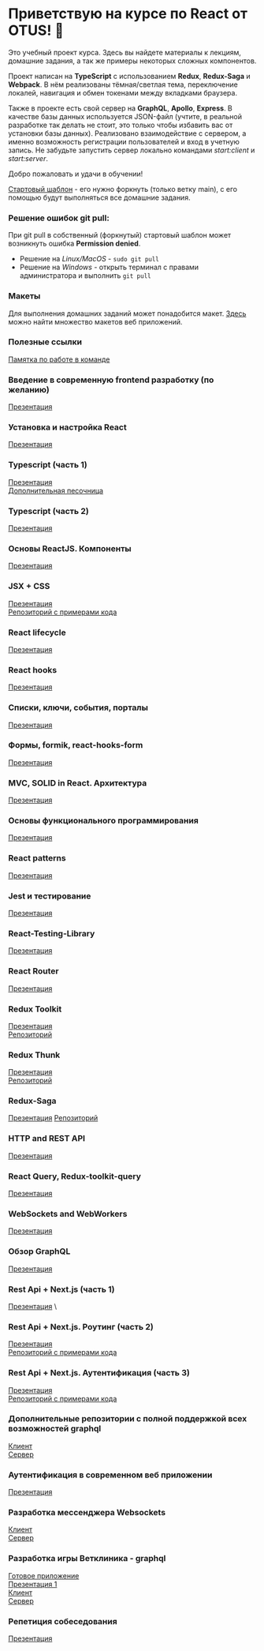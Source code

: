 # Приветствую на курсе по React от OTUS! 🦉

Это учебный проект курса. Здесь вы найдете материалы к лекциям, домашние задания, а так же примеры некоторых сложных компонентов.

Проект написан на **TypeScript** с использованием **Redux**, **Redux-Saga** и **Webpack**. В нём реализованы тёмная/светлая тема, переключение локалей, навигация и обмен токенами между вкладками браузера.

Также в проекте есть свой сервер на **GraphQL**, **Apollo**, **Express**. В качестве базы данных используется JSON-файл (учтите, в реальной разработке так делать не стоит, это только чтобы избавить вас от установки базы данных). Реализовано взаимодействие с сервером, а именно возможность регистрации пользователей и вход в учетную запись. Не забудьте запустить сервер локально командами _start:client_ и _start:server_.

Добро пожаловать и удачи в обучении!

[Стартовый шаблон](https://github.com/React-js-OTUS/react-start-template) - его нужно форкнуть (только ветку main), с его помощью будут выполняться все домашние задания.

### Решение ошибок git pull:
При git pull в собственный (форкнутый) стартовый шаблон может возникнуть ошибка **Permission denied**.

- Решение на _Linux/MacOS_ - ```sudo git pull```
- Решение на _Windows_ - открыть терминал с правами администратора и выполнить ```git pull```

### Макеты
Для выполнения домашних заданий может понадобится макет. [Здесь](https://t.me/figma2html) можно найти множество макетов веб приложений.

### Полезные ссылки
[Памятка по работе в команде](https://docs.google.com/presentation/d/1Xi4HCRDlgLEnCuDcGhDsSWdz8dJg3kCiBYuI938c1us/edit?usp=sharing)

### Введение в современную frontend разработку (по желанию)
[Презентация](https://docs.google.com/presentation/d/1ljvQ6ysNzdh4CT-MbMSeLuFj_Nmy4iDulJrqXCjdiJ4/edit?usp=sharing)

### Установка и настройка React
[Презентация](https://docs.google.com/presentation/d/168acgd_80dpfBqW3Lqp2LJSqBNGrgsXdASNd6Z3dwWA/edit?usp=sharing)

### Typescript (часть 1)
[Презентация](https://docs.google.com/presentation/d/12xqTFTntMrsy-FyjS01ivg0sbYAFKGEV9hfvBCQGuD4/edit?usp=sharing) \
[Дополнительная песочница](https://codesandbox.io/s/typescript-1-hfer2p?file=/src/basis.ts:7265-7308)

### Typescript (часть 2)
[Презентация](https://docs.google.com/presentation/d/1qSZ2oYy_LTyc6khYCv_BcIBn3MiLWUreT_cXEmWUCgY/edit?usp=sharing)

### Основы ReactJS. Компоненты
[Презентация](https://docs.google.com/presentation/d/1cIKdir5jLDDq-VAmlBgk7Px_hPJy-Ge6FJzvjWTiFhw/edit?usp=sharing)

### JSX + CSS
[Презентация](https://docs.google.com/presentation/d/1FBFNmW10dsG94R_C30eVbp_cHTjSwULCI1qiud5RK0A/edit?usp=sharing) \
[Репозиторий с примерами кода](https://github.com/React-js-OTUS/css-in-js)

### React lifecycle
[Презентация](https://docs.google.com/presentation/d/1dsegEyTIbglnGO_85uDk3LH0PwEVrFF1dpTbwL3y7QA/edit?usp=sharing)

### React hooks
[Презентация](https://docs.google.com/presentation/d/18a9RHLztuRKOmBTmuTTAuUlIC_hzBvmUxWAyjvkxuAk/edit?usp=sharing)

### Списки, ключи, события, порталы
[Презентация](https://docs.google.com/presentation/d/1WysmnSMBeFZsFGgJ3-iGft2Qh3o03I6xTtbwUX67Kl8/edit?usp=sharing)

### Формы, formik, react-hooks-form
[Презентация](https://docs.google.com/presentation/d/1ic2TA8m1B78qOS_WyKz45hTISLySIKViaqeyFkJq6Qs/edit?usp=sharing)

### MVC, SOLID in React. Архитектура
[Презентация](https://docs.google.com/presentation/d/13LTB0dyDBlKC40ETwNx53H6RMxBn-As_D509CLPU5-E/edit?usp=sharing)

### Основы функционального программирования
[Презентация](https://docs.google.com/presentation/d/1JhUrzp_pjFWKLVwhw0AKCCW-wfE3etxCFxJvtC1dCjM/edit?usp=sharing)

### React patterns
[Презентация](https://docs.google.com/presentation/d/1FEQ2bOqhYzvpFdVtx-B2pQPrT-_wBj_f3lCmcurgkFQ/edit?usp=sharing)

### Jest и тестирование
[Презентация](https://docs.google.com/presentation/d/12uSy5L6SNxePdOioFQLKlkRfnnA6LC2n4QAPUpUGg0c/edit?usp=sharing)

### React-Testing-Library
[Презентация](https://docs.google.com/presentation/d/1u2U2wRWhNHG8bMRRbv2l8snZlz4qczfao7QD-3LwKDE/edit?usp=sharing)

### React Router
[Презентация](https://docs.google.com/presentation/d/1CIHVVkV6rvuitS5ctiIwBuYmb-oViqhAslB27rV6s2Y/edit?usp=sharing)

### Redux Toolkit
[Презентация](https://docs.google.com/presentation/d/1buXGSxK4LroGRyifGOGty6TX3BzyU7GyVq_I7XX_Z9c/edit?usp=sharing) \
[Репозиторий](https://github.com/spirit-drive/redux-example/tree/main)

### Redux Thunk
[Презентация](https://docs.google.com/presentation/d/19luVFowlHECeMyhrPuUeApj6afYH5P2qtcMVVo8BE2A/edit?usp=sharing) \
[Репозиторий](https://github.com/spirit-drive/redux-thunk-example)

### Redux-Saga
[Презентация](https://docs.google.com/presentation/d/1_8oRVXGRhvkzXJ4_h_sdw6GPegKxwUYHlPijPIN_AE0/edit?usp=sharing)
[Репозиторий](https://github.com/spirit-drive/redux-saga-example)

### HTTP and REST API
[Презентация](https://docs.google.com/presentation/d/105eAORBcoOIBLRozJjnD865QSvUo6_jYw12zRYOU4MA/edit?usp=sharing)

### React Query, Redux-toolkit-query
[Презентация](https://docs.google.com/presentation/d/1wkF44NH7iCEo_iQ2Wd0_lg54B7ytH3rJMD5pErpX5PA/edit?usp=sharing)

### WebSockets and WebWorkers
[Презентация](https://docs.google.com/presentation/d/1x_CWEJcePhG2GnCbNhfQYyiusLFqZU7AT0j-VLiD1Sk/edit?usp=sharing)

### Обзор GraphQL
[Презентация](https://docs.google.com/presentation/d/1pLNojygCtBtYOpn9RxE_BLLblbMNaIr60rGPnufuLW4/edit?usp=sharing)

### Rest Api + Next.js (часть 1)
[Презентация](https://docs.google.com/presentation/d/1ODm7nCH9iJn6J1JhH4gry-tnGVc81uOv/edit?usp=sharing&ouid=112877818179427577942&rtpof=true&sd=true) \

### Rest Api + Next.js. Роутинг (часть 2)
[Презентация](https://docs.google.com/presentation/d/1AKKmOHopo9tr64MRkyA_eRDRIiV3qegq/edit?usp=sharing&ouid=112877818179427577942&rtpof=true&sd=true) \
[Репозиторий с примерами кода](https://github.com/React-js-OTUS/next-js-routing)

### Rest Api + Next.js. Аутентификация (часть 3)
[Презентация](https://docs.google.com/presentation/d/1gDzo5swv-mPVOduTO4NCsOFG8H7Z--_V/edit?usp=sharing&ouid=112877818179427577942&rtpof=true&sd=true) \
[Репозиторий с примерами кода](https://github.com/React-js-OTUS/next-js-authentication)

### Дополнительные репозитории с полной поддержкой всех возможностей graphql
[Клиент](https://github.com/React-js-OTUS/graphql-learn-client) \
[Сервер](https://github.com/React-js-OTUS/graphql-learn-server)

### Аутентификация в современном веб приложении
[Презентация](https://docs.google.com/presentation/d/1gIFkSmoGI-UVb4vSU3c_Wz6VmmYVElGLsiVilKYPTxM/edit?usp=sharing)

### Разработка мессенджера Websockets
[Клиент](https://github.com/React-js-OTUS/otus-websockets-client) \
[Сервер](https://github.com/React-js-OTUS/otus-socket-server)

### Разработка игры Ветклиника - graphql
[Готовое приложение](http://9f9afff13ee4.vps.myjino.ru) \
[Презентация 1](https://docs.google.com/presentation/d/1NfB9n6wCXBf2ty9uqyZ5E1KZr_XFKVZvrqpsMU2m0QY/edit?usp=sharing) \
[Клиент](https://github.com/React-js-OTUS/otus-lesson-graphql-client) \
[Сервер](https://github.com/React-js-OTUS/otus-lesson-graphql-server)

### Репетиция собеседования
[Презентация](https://docs.google.com/presentation/d/199yY1u3TGU3duqq7Md3Apf2qeT9dIxWN/edit?usp=sharing&ouid=112877818179427577942&rtpof=true&sd=true)

